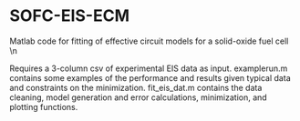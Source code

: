 # SOFC-EIS-ECM
Matlab code for fitting of effective circuit models for a solid-oxide fuel cell \n

Requires a 3-column csv of experimental EIS data as input.
examplerun.m contains some examples of the performance and results given typical data and constraints on the minimization.
fit_eis_dat.m contains the data cleaning, model generation and error calculations, minimization, and plotting functions.

